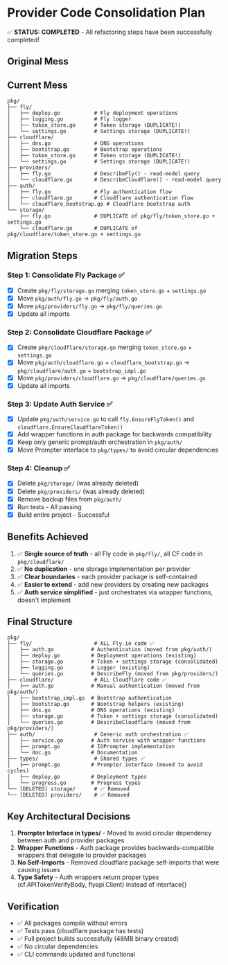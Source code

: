 # Provider Code Consolidation Plan

✅ **STATUS: COMPLETED** - All refactoring steps have been successfully completed!

## Original Mess

## Current Mess

```
pkg/
├── fly/
│   ├── deploy.go           # Fly deployment operations
│   ├── logging.go          # Fly logger
│   ├── token_store.go      # Token storage (DUPLICATE!)
│   └── settings.go         # Settings storage (DUPLICATE!)
├── cloudflare/
│   ├── dns.go              # DNS operations
│   ├── bootstrap.go        # Bootstrap operations
│   ├── token_store.go      # Token storage (DUPLICATE!)
│   └── settings.go         # Settings storage (DUPLICATE!)
├── providers/
│   ├── fly.go              # DescribeFly() - read-model query
│   └── cloudflare.go       # DescribeCloudflare() - read-model query
├── auth/
│   ├── fly.go              # Fly authentication flow
│   ├── cloudflare.go       # Cloudflare authentication flow
│   └── cloudflare_bootstrap.go # Cloudflare bootstrap auth
└── storage/
    ├── fly.go              # DUPLICATE of pkg/fly/token_store.go + settings.go
    └── cloudflare.go       # DUPLICATE of pkg/cloudflare/token_store.go + settings.go
```


## Migration Steps

### Step 1: Consolidate Fly Package ✅
- [x] Create `pkg/fly/storage.go` merging `token_store.go` + `settings.go`
- [x] Move `pkg/auth/fly.go` → `pkg/fly/auth.go`
- [x] Move `pkg/providers/fly.go` → `pkg/fly/queries.go`
- [x] Update all imports

### Step 2: Consolidate Cloudflare Package ✅
- [x] Create `pkg/cloudflare/storage.go` merging `token_store.go` + `settings.go`
- [x] Move `pkg/auth/cloudflare.go` + `cloudflare_bootstrap.go` → `pkg/cloudflare/auth.go` + `bootstrap_impl.go`
- [x] Move `pkg/providers/cloudflare.go` → `pkg/cloudflare/queries.go`
- [x] Update all imports

### Step 3: Update Auth Service ✅
- [x] Update `pkg/auth/service.go` to call `fly.EnsureFlyToken()` and `cloudflare.EnsureCloudflareToken()`
- [x] Add wrapper functions in auth package for backwards compatibility
- [x] Keep only generic prompt/auth orchestration in `pkg/auth/`
- [x] Move Prompter interface to `pkg/types/` to avoid circular dependencies

### Step 4: Cleanup ✅
- [x] Delete `pkg/storage/` (was already deleted)
- [x] Delete `pkg/providers/` (was already deleted)
- [x] Remove backup files from `pkg/auth/`
- [x] Run tests - All passing
- [x] Build entire project - Successful

## Benefits Achieved

1. ✅ **Single source of truth** - all Fly code in `pkg/fly/`, all CF code in `pkg/cloudflare/`
2. ✅ **No duplication** - one storage implementation per provider
3. ✅ **Clear boundaries** - each provider package is self-contained
4. ✅ **Easier to extend** - add new providers by creating new packages
5. ✅ **Auth service simplified** - just orchestrates via wrapper functions, doesn't implement

## Final Structure

```
pkg/
├── fly/                    # ALL Fly.io code ✅
│   ├── auth.go            # Authentication (moved from pkg/auth/)
│   ├── deploy.go          # Deployment operations (existing)
│   ├── storage.go         # Token + settings storage (consolidated)
│   ├── logging.go         # Logger (existing)
│   └── queries.go         # DescribeFly (moved from pkg/providers/)
├── cloudflare/             # ALL Cloudflare code ✅
│   ├── auth.go            # Manual authentication (moved from pkg/auth/)
│   ├── bootstrap_impl.go  # Bootstrap authentication
│   ├── bootstrap.go       # Bootstrap helpers (existing)
│   ├── dns.go             # DNS operations (existing)
│   ├── storage.go         # Token + settings storage (consolidated)
│   └── queries.go         # DescribeCloudflare (moved from pkg/providers/)
├── auth/                   # Generic auth orchestration ✅
│   ├── service.go         # Auth service with wrapper functions
│   ├── prompt.go          # IOPrompter implementation
│   └── doc.go             # Documentation
├── types/                  # Shared types ✅
│   ├── prompt.go          # Prompter interface (moved to avoid cycles)
│   ├── deploy.go          # Deployment types
│   └── progress.go        # Progress types
└── [DELETED] storage/      # ✅ Removed
└── [DELETED] providers/    # ✅ Removed
```

## Key Architectural Decisions

1. **Prompter Interface in types/** - Moved to avoid circular dependency between auth and provider packages
2. **Wrapper Functions** - Auth package provides backwards-compatible wrappers that delegate to provider packages
3. **No Self-Imports** - Removed cloudflare package self-imports that were causing issues
4. **Type Safety** - Auth wrappers return proper types (cf.APITokenVerifyBody, flyapi.Client) instead of interface{}

## Verification

- ✅ All packages compile without errors
- ✅ Tests pass (cloudflare package has tests)
- ✅ Full project builds successfully (48MB binary created)
- ✅ No circular dependencies
- ✅ CLI commands updated and functional
